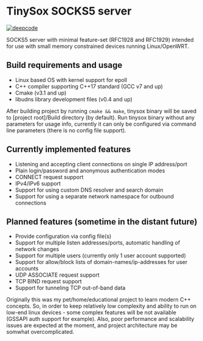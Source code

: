 # TinySox SOCKS5 server

[![deepcode](https://www.deepcode.ai/api/gh/badge?key=eyJhbGciOiJIUzI1NiIsInR5cCI6IkpXVCJ9.eyJwbGF0Zm9ybTEiOiJnaCIsIm93bmVyMSI6IkRhcmtDYXN0ZXIiLCJyZXBvMSI6IlRpbnlTb3giLCJpbmNsdWRlTGludCI6ZmFsc2UsImF1dGhvcklkIjoxNTI4NCwiaWF0IjoxNjE1MTY1NjcyfQ.4xrt5zOikQ3PKoWSzxwgCNXOfOv7gWpVv_dYQMk12UQ)](https://www.deepcode.ai/app/gh/DarkCaster/TinySox/_/dashboard?utm_content=gh%2FDarkCaster%2FTinySox)

SOCKS5 server with minimal feature-set (RFC1928 and RFC1929) intended for use with small memory constrained devices running Linux/OpenWRT.

## Build requirements and usage

- Linux based OS with kernel support for epoll
- C++ compiler supporting C++17 standard (GCC v7 and up)
- Cmake (v3.1 and up)
- libudns library development files (v0.4 and up)

After building project by running `cmake && make`, tinysox binary will be saved to [project root]/Build directory (by default). Run tinysox binary without any parameters for usage info, currently it can only be configured via command line parameters (there is no config file support).

## Currently implemented features

- Listening and accepting client connections on single IP address/port
- Plain login/password and anonymous authentication modes
- CONNECT request support
- IPv4/IPv6 support
- Support for using custom DNS resolver and search domain
- Support for using a separate network namespace for outbound connections

## Planned features (sometime in the distant future)

- Provide configuration via config file(s)
- Support for multiple listen addresses/ports, automatic handling of network changes
- Support for multiple users (currently only 1 user account supported)
- Support for allow/block lists of domain-names/ip-addresses for user accounts
- UDP ASSOCIATE request support
- TCP BIND request support
- Support for tunneling TCP out-of-band data

Originally this was my pet/home/educational project to learn modern C++ concepts. So, in order to keep relatively low complexity and ability to run on low-end linux devices - some complex features will be not available (GSSAPI auth support for example). Also, poor performance and scalability issues are expected at the moment, and project architecture may be somwhat overcomplicated.
